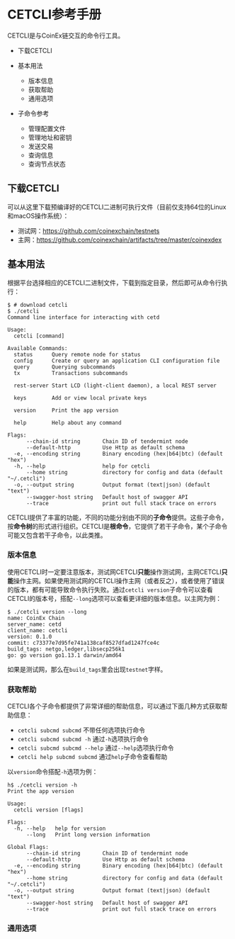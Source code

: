# CETCLI参考手册

CETCLI是与CoinEx链交互的命令行工具。



* 下载CETCLI
* 基本用法
  * 版本信息
  * 获取帮助
  * 通用选项

* 子命令参考
  * 管理配置文件
  * 管理地址和密钥
  * 发送交易
  * 查询信息
  * 查询节点状态

  

## 下载CETCLI

可以从这里下载预编译好的CETCLI二进制可执行文件（目前仅支持64位的Linux和macOS操作系统）：

* 测试网：https://github.com/coinexchain/testnets
* 主网：https://github.com/coinexchain/artifacts/tree/master/coinexdex



## 基本用法

根据平台选择相应的CETCLI二进制文件，下载到指定目录，然后即可从命令行执行：

```
$ # download cetcli
$ ./cetcli
Command line interface for interacting with cetd

Usage:
  cetcli [command]

Available Commands:
  status      Query remote node for status
  config      Create or query an application CLI configuration file
  query       Querying subcommands
  tx          Transactions subcommands
              
  rest-server Start LCD (light-client daemon), a local REST server
              
  keys        Add or view local private keys
              
  version     Print the app version
              
  help        Help about any command

Flags:
      --chain-id string       Chain ID of tendermint node
      --default-http          Use Http as default schema
  -e, --encoding string       Binary encoding (hex|b64|btc) (default "hex")
  -h, --help                  help for cetcli
      --home string           directory for config and data (default "~/.cetcli")
  -o, --output string         Output format (text|json) (default "text")
      --swagger-host string   Default host of swagger API
      --trace                 print out full stack trace on errors
```

CETCLI提供了丰富的功能，不同的功能分别由不同的**子命令**提供。这些子命令，按**命令树**的形式进行组织。CETCLI是**根命令**，它提供了若干子命令，某个子命令可能又包含若干子命令，以此类推。



### 版本信息

使用CETCLI时一定要注意版本，测试网CETCLI**只能**操作测试网，主网CETCLI**只能**操作主网。如果使用测试网的CETCLI操作主网（或者反之），或者使用了错误的版本，都有可能导致命令执行失败。通过`cetcli version`子命令可以查看CETCLI的版本号，搭配`--long`选项可以查看更详细的版本信息。以主网为例：

```
$ ./cetcli version --long
name: CoinEx Chain
server_name: cetd
client_name: cetcli
version: 0.1.0
commit: c73377e7d95fe741a138caf8527dfad1247fce4c
build_tags: netgo,ledger,libsecp256k1
go: go version go1.13.1 darwin/amd64
```

如果是测试网，那么在`build_tags`里会出现`testnet`字样。



### 获取帮助

CETCLI各个子命令都提供了非常详细的帮助信息，可以通过下面几种方式获取帮助信息：

* `cetcli subcmd subcmd` 不带任何选项执行命令
* `cetcli subcmd subcmd -h` 通过`-h`选项执行命令
* `cetcli subcmd subcmd --help` 通过`--help`选项执行命令
* `cetcli help subcmd subcmd` 通过`help`子命令查看帮助

以`version`命令搭配`-h`选项为例：

```
h$ ./cetcli version -h
Print the app version

Usage:
  cetcli version [flags]

Flags:
  -h, --help   help for version
      --long   Print long version information

Global Flags:
      --chain-id string       Chain ID of tendermint node
      --default-http          Use Http as default schema
  -e, --encoding string       Binary encoding (hex|b64|btc) (default "hex")
      --home string           directory for config and data (default "~/.cetcli")
  -o, --output string         Output format (text|json) (default "text")
      --swagger-host string   Default host of swagger API
      --trace                 print out full stack trace on errors
```



### 通用选项





